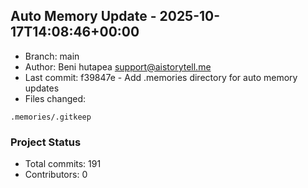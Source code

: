 ## Auto Memory Update - 2025-10-17T14:08:46+00:00
- Branch: main
- Author: Beni hutapea <support@aistorytell.me>
- Last commit: f39847e - Add .memories directory for auto memory updates
- Files changed:
```
.memories/.gitkeep
```
### Project Status
- Total commits: 191
- Contributors: 0


